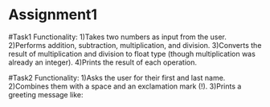 # Assignment1
#Task1
Functionality:
1)Takes two numbers as input from the user.
2)Performs addition, subtraction, multiplication, and division.
3)Converts the result of multiplication and division to float type (though multiplication was already an integer).
4)Prints the result of each operation.

#Task2
Functionality:
1)Asks the user for their first and last name.
2)Combines them with a space and an exclamation mark (!).
3)Prints a greeting message like:
